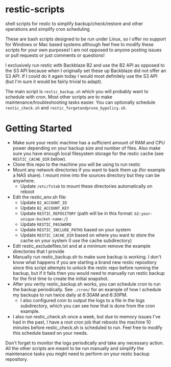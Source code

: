 # restic-scripts
shell scripts for restic to simplify backup/check/restore and other operations and simplify cron scheduling

These are bash scripts designed to be run under Linux, so I offer no support for Windows or Mac based systems although feel free to modify these scripts for your own purposes! I am not opposed to anyone posting issues or pull requests or just comments or questions!

I exclusively run restic with Backblaze B2 and use the B2 API as opposed to the S3 API because when I originally set these up Backblaze did not offer an S3 API. If I could do it again today I would most definitely use the S3 API (but I'm sure it would be fairly trivial to adapt).

The main script is `restic_backup.sh` which you will probably want to schedule with cron. Most other scripts are to make maintenance/troubleshooting tasks easier. You can optionally schedule `restic_check.sh` and `restic_forgetandprune_bypolicy.sh`.

# Getting Started
- Make sure your restic machine has a sufficient amount of RAM and CPU power depending on your backup size and number of files. Also make sure you have enough local filesystem storage for the restic cache (see `RESTIC_CACHE_DIR` below).
- Clone this repo to the machine you will be using to run restic
- Mount any network directories if you want to back them up (for example a NAS share). I mount mine into the sources directory but they can be anywhere.
  - Update `/etc/fstab` to mount these directories automatically on reboot
- Edit the restic_env.sh file:
  - Update `B2_ACCOUNT_ID`
  - Update `B2_ACCOUNT_KEY`
  - Update `RESTIC_REPOSITORY` (path will be in this format: `b2:your-unique-bucket-name:/`)
  - Update `RESTIC_PASSWORD`
  - Update `RESTIC_INCLUDE_PATHS` based on your system
  - Update `RESTIC_CACHE_DIR` based on where you want to store the cache on your system (I use the cache subdirectory)
- Edit restic_excludefiles.txt and at a minimum remove the example directories that I provide
- Manually run restic_backup.sh to make sure backup is working. I don't know what happens if you are starting a brand new restic repository since this script attempts to unlock the restic repo before running the backup, but if it fails then you would need to manually run restic backup for the first time to create the initial snapshot.
- After you verity restic_backup.sh works, you can schedule cron to run the backup periodically. See `./cron/` for an example of how I schedule my backups to run twice daily at 6:30AM and 6:30PM.
  - I also configured cron to output the logs to a file in the logs subdirectory, which you can see how that is done from the cron example.
- I also run restic_check.sh once a week, but due to memory issues I've had in the past, I have a root cron job that reboots the machine 10 minutes before restic_check.sh is scheduled to run. Feel free to modify this schedule based on your needs.

Don't forget to monitor the logs periodically and take any necessary action. All the other scripts are meant to be run manually and simplify the maintenance tasks you might need to perform on your restic backup repository.

